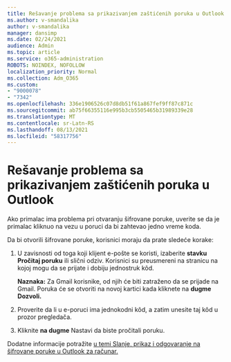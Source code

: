 ```yaml
---
title: Rešavanje problema sa prikazivanjem zaštićenih poruka u Outlook
ms.author: v-smandalika
author: v-smandalika
manager: dansimp
ms.date: 02/24/2021
audience: Admin
ms.topic: article
ms.service: o365-administration
ROBOTS: NOINDEX, NOFOLLOW
localization_priority: Normal
ms.collection: Adm_O365
ms.custom:
- "9000078"
- "7342"
ms.openlocfilehash: 336e1906526c07d8db51f61a867fef9ff87c871c
ms.sourcegitcommit: ab75f66355116e995b3cb5505465b31989339e28
ms.translationtype: MT
ms.contentlocale: sr-Latn-RS
ms.lasthandoff: 08/13/2021
ms.locfileid: "58317756"
---
```

# <a name="fix-problem-of-viewing-protected-message-in-outlook"></a>Rešavanje problema sa prikazivanjem zaštićenih poruka u Outlook

Ako primalac ima problema pri otvaranju šifrovane poruke, uverite se da je primalac kliknuo na vezu u poruci da bi zahtevao jedno vreme koda.

Da bi otvorili šifrovane poruke, korisnici moraju da prate sledeće korake:

1. U zavisnosti od toga koji klijent e-pošte se koristi, izaberite **stavku Pročitaj poruku** ili slični odziv. Korisnici su preusmereni na stranicu na kojoj mogu da se prijate i dobiju jednostruk kôd.

    **Naznaka:** Za Gmail korisnike, od njih će biti zatraženo da se prijade na Gmail. Poruka će se otvoriti na novoj kartici kada kliknete na **dugme Dozvoli.**

2. Proverite da li u e-poruci ima jednokodni kôd, a zatim unesite taj kôd u prozor pregledača.

3. Kliknite **na dugme** Nastavi da biste pročitali poruku.

Dodatne informacije potražite [u temi Slanje, prikaz i odgovaranje na šifrovane poruke u Outlook za računar.](https://support.microsoft.com/topic/send-view-and-reply-to-encrypted-messages-in-outlook-for-pc-eaa43495-9bbb-4fca-922a-df90dee51980)


